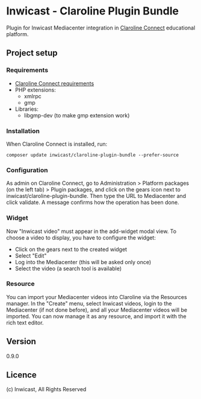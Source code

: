 # Inwicast - Claroline Plugin Bundle

Plugin for Inwicast Mediacenter integration in [Claroline Connect](https://github.com/claroline/Claroline/) educational platform.

## Project setup
### Requirements
- [Claroline Connect requirements](https://github.com/claroline/Claroline/blob/master/README.md#requirements)
- PHP extensions:
    - xmlrpc
    - gmp
- Libraries:
    - libgmp-dev (to make gmp extension work)

### Installation
When Claroline Connect is installed, run:

    composer update inwicast/claroline-plugin-bundle --prefer-source

### Configuration
As admin on Claroline Connect, go to Administration > Platform packages (on the left tab) > Plugin packages, and click on the gears icon next to inwicast/claroline-plugin-bundle.
Then type the URL to Mediacenter and click validate. A message confirms how the operation has been done.

### Widget
Now "Inwicast video" must appear in the add-widget modal view. To choose a video to display, you have to configure the widget:
- Click on the gears next to the created widget
- Select "Edit"
- Log into the Mediacenter (this will be asked only once)
- Select the video (a search tool is available)

### Resource
You can import your Mediacenter videos into Claroline via the Resources manager. 
In the "Create" menu, select Inwicast videos, login to the Mediacenter (if not done before), and all your Mediacenter videos will be imported.
You can now manage it as any resource, and import it with the rich text editor.

## Version
0.9.0

## Licence
(c) Inwicast, All Rights Reserved
